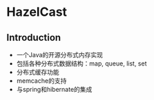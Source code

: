 # HazelCast

## Introduction
- 一个Java的开源分布式内存实现
- 包括各种分布式数据结构：map, queue, list, set
- 分布式缓存功能
- memcache的支持
- 与spring和hibernate的集成
